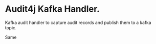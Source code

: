 
Audit4j Kafka Handler.
==================

Kafka audit handler to capture audit records and publish them to a kafka topic.

Same
